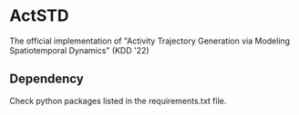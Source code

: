 # ActSTD

The official implementation of "Activity Trajectory Generation via Modeling Spatiotemporal Dynamics" (KDD '22)

## Dependency
Check python packages listed in the requirements.txt file.

